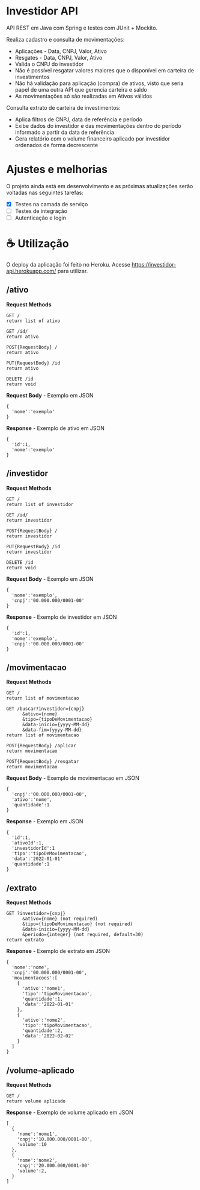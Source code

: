 # Investidor API

API REST em Java com Spring e testes com JUnit + Mockito.

Realiza cadastro e consulta de movimentações:
  - Aplicações - Data, CNPJ, Valor, Ativo
  - Resgates - Data, CNPJ, Valor, Ativo
  - Valida o CNPJ do investidor
  - Não é possível resgatar valores maiores que o disponível em carteira de investimentos
  - Não há validação para aplicação (compra) de ativos, visto que seria papel de uma outra API que gerencia carteira e saldo
  - As movimentações só são realizadas em Ativos válidos

Consulta extrato de carteira de investimentos:
  - Aplica filtros de CNPJ, data de referência e período
  - Exibe dados do investidor e das movimentações dentro do período informado a partir da data de referência
  - Gera relatório com o volume financeiro aplicado por investidor ordenados de forma decrescente

# Ajustes e melhorias

O projeto ainda está em desenvolvimento e as próximas atualizações serão voltadas nas seguintes tarefas:

- [x] Testes na camada de serviço
- [ ] Testes de integração
- [ ] Autenticação e login

# ☕ Utilização

O deploy da aplicação foi feito no Heroku. Acesse https://investidor-api.herokuapp.com/ para utilizar.

## /ativo

**Request Methods**
```
GET /
return list of ativo

GET /id/
return ativo

POST{RequestBody} /
return ativo

PUT{RequestBody} /id
return ativo

DELETE /id
return void
```
**Request Body** - Exemplo em JSON
```
{
  'nome':'exemplo'
}
```
**Response** - Exemplo de ativo em JSON
```
{
  'id':1,
  'nome':'exemplo'
}
```

## /investidor

**Request Methods**
```
GET /
return list of investidor

GET /id/
return investidor

POST{RequestBody} /
return investidor

PUT{RequestBody} /id
return investidor

DELETE /id
return void
```
**Request Body** - Exemplo em JSON
```
{
  'nome':'exemplo',
  'cnpj':'00.000.000/0001-00'
}
```
**Response** - Exemplo de investidor em JSON
```
{
  'id':1,
  'nome':'exemplo',
  'cnpj':'00.000.000/0001-00'
}
```

## /movimentacao

**Request Methods**
```
GET /
return list of movimentacao

GET /buscar?investidor={cnpj}
      &ativo={nome}
      &tipo={tipoDeMovimentacao}
      &data-inicio={yyyy-MM-dd}
      &data-fim={yyyy-MM-dd}
return list of movimentacao

POST{RequestBody} /aplicar
return movimentacao

POST{RequestBody} /resgatar
return movimentacao
```
**Request Body** - Exemplo de movimentacao em JSON
```
{
  'cnpj':'00.000.000/0001-00',
  'ativo':'nome',
  'quantidade':1
}
```
**Response** - Exemplo em JSON
```
{
  'id':1,
  'ativoId':1,
  'investidorId':1
  'tipo':'tipoDeMovimentacao',
  'data':'2022-01-01'
  'quantidade':1
}
```

## /extrato

**Request Methods**
```
GET ?investidor={cnpj}
      &ativo={nome} (not required)
      &tipo={tipoDeMovimentacao} (not required)
      &data-inicio={yyyy-MM-dd}
      &periodo={integer} (not required, default=30)
return extrato
```
**Response** - Exemplo de extrato em JSON
```
{
  'nome':'nome',
  'cnpj':'00.000.000/0001-00',
  'movimentacoes':[
    {
      'ativo':'nome1',
      'tipo':'tipoMovimentacao',
      'quantidade':1,
      'data':'2022-01-01'
    },
    {
      'ativo':'nome2',
      'tipo':'tipoMovimentacao',
      'quantidade':2,
      'data':'2022-02-02'
    }
  ]
}
```

## /volume-aplicado

**Request Methods**
```
GET /
return volume aplicado
```
**Response** - Exemplo de volume aplicado em JSON
```
[
  {
    'nome':'nome1',
    'cnpj':'10.000.000/0001-00',
    'volume':10
  },
  {
    'nome':'nome2',
    'cnpj':'20.000.000/0001-00'
    'volume':2,
  }
]
```
